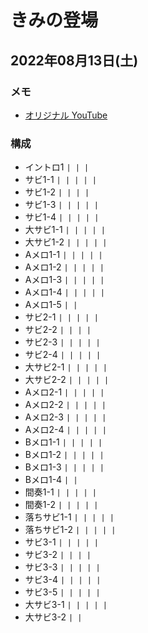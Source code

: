 # きみの登場

## 2022年08月13日(土)

### メモ

- [オリジナル YouTube](https://www.youtube.com/watch?v=aho8k9PhZQM)

### 構成

- イントロ1 `| | |`
- サビ1-1 `| | | | |`
- サビ1-2 `| | | |`
- サビ1-3 `| | | | |`
- サビ1-4 `| | | | |`
- 大サビ1-1 `| | | | |`
- 大サビ1-2 `| | | | |`
- Aメロ1-1 `| | | | |`
- Aメロ1-2 `| | | | |`
- Aメロ1-3 `| | | | |`
- Aメロ1-4 `| | | | |`
- Aメロ1-5 `| |`
- サビ2-1 `| | | | |`
- サビ2-2 `| | | |`
- サビ2-3 `| | | | |`
- サビ2-4 `| | | | |`
- 大サビ2-1 `| | | | |`
- 大サビ2-2 `| | | | |`
- Aメロ2-1 `| | | | |`
- Aメロ2-2 `| | | | |`
- Aメロ2-3 `| | | | |`
- Aメロ2-4 `| | | | |`
- Bメロ1-1 `| | | | |`
- Bメロ1-2 `| | | | |`
- Bメロ1-3 `| | | | |`
- Bメロ1-4 `| |`
- 間奏1-1 `| | | | |`
- 間奏1-2 `| | | | |`
- 落ちサビ1-1 `| | | | |`
- 落ちサビ1-2 `| | | | |`
- サビ3-1 `| | | | |`
- サビ3-2 `| | | |`
- サビ3-3 `| | | | |`
- サビ3-4 `| | | | |`
- サビ3-5 `| | | | |`
- 大サビ3-1 `| | | | |`
- 大サビ3-2 `| |`
